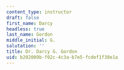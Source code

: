 ```yaml
---
content_type: instructor
draft: false
first_name: Darcy
headless: true
last_name: Gordon
middle_initial: G.
salutation: ''
title: Dr. Darcy G. Gordon
uid: b202009b-f02c-4c3a-b7e5-fcdef1f38e1a
---
```

